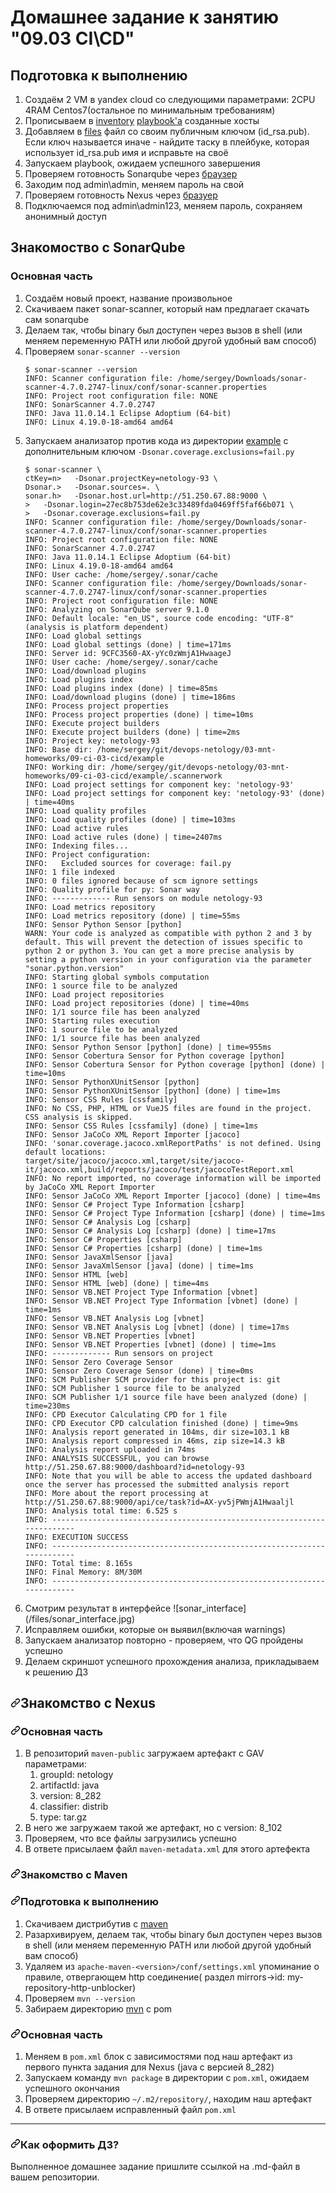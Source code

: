 <h1>Домашнее задание к занятию "09.03 CI\CD"</h1>
<h2>Подготовка к выполнению</h2>
<ol dir="auto">
<li>Создаём 2 VM в yandex cloud со следующими параметрами: 2CPU 4RAM Centos7(остальное по минимальным требованиям)</li>
<li>Прописываем в <a href="/netology-code/mnt-homeworks/blob/MNT-7/09-ci-03-cicd/infrastructure/inventory/cicd/hosts.yml">inventory</a> <a href="/netology-code/mnt-homeworks/blob/MNT-7/09-ci-03-cicd/infrastructure/site.yml">playbook'a</a> созданные хосты</li>
<li>Добавляем в <a href="/netology-code/mnt-homeworks/blob/MNT-7/09-ci-03-cicd/infrastructure/files">files</a> файл со своим публичным ключом (id_rsa.pub). Если ключ называется иначе - найдите таску в плейбуке, которая использует id_rsa.pub имя и исправьте на своё</li>
<li>Запускаем playbook, ожидаем успешного завершения</li>
<li>Проверяем готовность Sonarqube через <a href="http://localhost:9000" rel="nofollow">браузер</a></li>
<li>Заходим под admin\admin, меняем пароль на свой</li>
<li>Проверяем готовность Nexus через <a href="http://localhost:8081" rel="nofollow">бразуер</a></li>
<li>Подключаемся под admin\admin123, меняем пароль, сохраняем анонимный доступ</li>
</ol>
<h2>Знакомоство с SonarQube</h2>
<h3>Основная часть</h3>
<ol dir="auto">
<li>Создаём новый проект, название произвольное</li>
<li>Скачиваем пакет sonar-scanner, который нам предлагает скачать сам sonarqube</li>
<li>Делаем так, чтобы binary был доступен через вызов в shell (или меняем переменную PATH или любой другой удобный вам способ)</li>
<li>Проверяем <code>sonar-scanner --version</code>

```
$ sonar-scanner --version
INFO: Scanner configuration file: /home/sergey/Downloads/sonar-scanner-4.7.0.2747-linux/conf/sonar-scanner.properties
INFO: Project root configuration file: NONE
INFO: SonarScanner 4.7.0.2747
INFO: Java 11.0.14.1 Eclipse Adoptium (64-bit)
INFO: Linux 4.19.0-18-amd64 amd64
```
</li>
<li>Запускаем анализатор против кода из директории <a href="/netology-code/mnt-homeworks/blob/MNT-7/09-ci-03-cicd/example">example</a> с дополнительным ключом <code>-Dsonar.coverage.exclusions=fail.py</code>

```
$ sonar-scanner \
ctKey=n>   -Dsonar.projectKey=netology-93 \
Dsonar.>   -Dsonar.sources=. \
sonar.h>   -Dsonar.host.url=http://51.250.67.88:9000 \
>   -Dsonar.login=27ec8b753de62e3c33489fda0469ff5faf66b071 \
>   -Dsonar.coverage.exclusions=fail.py
INFO: Scanner configuration file: /home/sergey/Downloads/sonar-scanner-4.7.0.2747-linux/conf/sonar-scanner.properties
INFO: Project root configuration file: NONE
INFO: SonarScanner 4.7.0.2747
INFO: Java 11.0.14.1 Eclipse Adoptium (64-bit)
INFO: Linux 4.19.0-18-amd64 amd64
INFO: User cache: /home/sergey/.sonar/cache
INFO: Scanner configuration file: /home/sergey/Downloads/sonar-scanner-4.7.0.2747-linux/conf/sonar-scanner.properties
INFO: Project root configuration file: NONE
INFO: Analyzing on SonarQube server 9.1.0
INFO: Default locale: "en_US", source code encoding: "UTF-8" (analysis is platform dependent)
INFO: Load global settings
INFO: Load global settings (done) | time=171ms
INFO: Server id: 9CFC3560-AX-yYc0zWmjA1HwaageJ
INFO: User cache: /home/sergey/.sonar/cache
INFO: Load/download plugins
INFO: Load plugins index
INFO: Load plugins index (done) | time=85ms
INFO: Load/download plugins (done) | time=186ms
INFO: Process project properties
INFO: Process project properties (done) | time=10ms
INFO: Execute project builders
INFO: Execute project builders (done) | time=2ms
INFO: Project key: netology-93
INFO: Base dir: /home/sergey/git/devops-netology/03-mnt-homeworks/09-ci-03-cicd/example
INFO: Working dir: /home/sergey/git/devops-netology/03-mnt-homeworks/09-ci-03-cicd/example/.scannerwork
INFO: Load project settings for component key: 'netology-93'
INFO: Load project settings for component key: 'netology-93' (done) | time=40ms
INFO: Load quality profiles
INFO: Load quality profiles (done) | time=103ms
INFO: Load active rules
INFO: Load active rules (done) | time=2407ms
INFO: Indexing files...
INFO: Project configuration:
INFO:   Excluded sources for coverage: fail.py
INFO: 1 file indexed
INFO: 0 files ignored because of scm ignore settings
INFO: Quality profile for py: Sonar way
INFO: ------------- Run sensors on module netology-93
INFO: Load metrics repository
INFO: Load metrics repository (done) | time=55ms
INFO: Sensor Python Sensor [python]
WARN: Your code is analyzed as compatible with python 2 and 3 by default. This will prevent the detection of issues specific to python 2 or python 3. You can get a more precise analysis by setting a python version in your configuration via the parameter "sonar.python.version"
INFO: Starting global symbols computation
INFO: 1 source file to be analyzed
INFO: Load project repositories
INFO: Load project repositories (done) | time=40ms
INFO: 1/1 source file has been analyzed
INFO: Starting rules execution
INFO: 1 source file to be analyzed
INFO: 1/1 source file has been analyzed
INFO: Sensor Python Sensor [python] (done) | time=955ms
INFO: Sensor Cobertura Sensor for Python coverage [python]
INFO: Sensor Cobertura Sensor for Python coverage [python] (done) | time=10ms
INFO: Sensor PythonXUnitSensor [python]
INFO: Sensor PythonXUnitSensor [python] (done) | time=1ms
INFO: Sensor CSS Rules [cssfamily]
INFO: No CSS, PHP, HTML or VueJS files are found in the project. CSS analysis is skipped.
INFO: Sensor CSS Rules [cssfamily] (done) | time=1ms
INFO: Sensor JaCoCo XML Report Importer [jacoco]
INFO: 'sonar.coverage.jacoco.xmlReportPaths' is not defined. Using default locations: target/site/jacoco/jacoco.xml,target/site/jacoco-it/jacoco.xml,build/reports/jacoco/test/jacocoTestReport.xml
INFO: No report imported, no coverage information will be imported by JaCoCo XML Report Importer
INFO: Sensor JaCoCo XML Report Importer [jacoco] (done) | time=4ms
INFO: Sensor C# Project Type Information [csharp]
INFO: Sensor C# Project Type Information [csharp] (done) | time=1ms
INFO: Sensor C# Analysis Log [csharp]
INFO: Sensor C# Analysis Log [csharp] (done) | time=17ms
INFO: Sensor C# Properties [csharp]
INFO: Sensor C# Properties [csharp] (done) | time=1ms
INFO: Sensor JavaXmlSensor [java]
INFO: Sensor JavaXmlSensor [java] (done) | time=1ms
INFO: Sensor HTML [web]
INFO: Sensor HTML [web] (done) | time=4ms
INFO: Sensor VB.NET Project Type Information [vbnet]
INFO: Sensor VB.NET Project Type Information [vbnet] (done) | time=1ms
INFO: Sensor VB.NET Analysis Log [vbnet]
INFO: Sensor VB.NET Analysis Log [vbnet] (done) | time=17ms
INFO: Sensor VB.NET Properties [vbnet]
INFO: Sensor VB.NET Properties [vbnet] (done) | time=1ms
INFO: ------------- Run sensors on project
INFO: Sensor Zero Coverage Sensor
INFO: Sensor Zero Coverage Sensor (done) | time=0ms
INFO: SCM Publisher SCM provider for this project is: git
INFO: SCM Publisher 1 source file to be analyzed
INFO: SCM Publisher 1/1 source file have been analyzed (done) | time=230ms
INFO: CPD Executor Calculating CPD for 1 file
INFO: CPD Executor CPD calculation finished (done) | time=9ms
INFO: Analysis report generated in 104ms, dir size=103.1 kB
INFO: Analysis report compressed in 46ms, zip size=14.3 kB
INFO: Analysis report uploaded in 74ms
INFO: ANALYSIS SUCCESSFUL, you can browse http://51.250.67.88:9000/dashboard?id=netology-93
INFO: Note that you will be able to access the updated dashboard once the server has processed the submitted analysis report
INFO: More about the report processing at http://51.250.67.88:9000/api/ce/task?id=AX-yv5jPWmjA1Hwaaljl
INFO: Analysis total time: 6.525 s
INFO: ------------------------------------------------------------------------
INFO: EXECUTION SUCCESS
INFO: ------------------------------------------------------------------------
INFO: Total time: 8.165s
INFO: Final Memory: 8M/30M
INFO: ------------------------------------------------------------------------

```
</li>
<li>Смотрим результат в интерфейсе
![sonar_interface](/files/sonar_interface.jpg)
</li>

<li>Исправляем ошибки, которые он выявил(включая warnings)</li>
<li>Запускаем анализатор повторно - проверяем, что QG пройдены успешно</li>
<li>Делаем скриншот успешного прохождения анализа, прикладываем к решению ДЗ</li>
</ol>
<h2 dir="auto"><a id="user-content-знакомство-с-nexus" class="anchor" aria-hidden="true" href="#знакомство-с-nexus"><svg class="octicon octicon-link" viewBox="0 0 16 16" version="1.1" width="16" height="16" aria-hidden="true"><path fill-rule="evenodd" d="M7.775 3.275a.75.75 0 001.06 1.06l1.25-1.25a2 2 0 112.83 2.83l-2.5 2.5a2 2 0 01-2.83 0 .75.75 0 00-1.06 1.06 3.5 3.5 0 004.95 0l2.5-2.5a3.5 3.5 0 00-4.95-4.95l-1.25 1.25zm-4.69 9.64a2 2 0 010-2.83l2.5-2.5a2 2 0 012.83 0 .75.75 0 001.06-1.06 3.5 3.5 0 00-4.95 0l-2.5 2.5a3.5 3.5 0 004.95 4.95l1.25-1.25a.75.75 0 00-1.06-1.06l-1.25 1.25a2 2 0 01-2.83 0z"></path></svg></a>Знакомство с Nexus</h2>
<h3 dir="auto"><a id="user-content-основная-часть-1" class="anchor" aria-hidden="true" href="#основная-часть-1"><svg class="octicon octicon-link" viewBox="0 0 16 16" version="1.1" width="16" height="16" aria-hidden="true"><path fill-rule="evenodd" d="M7.775 3.275a.75.75 0 001.06 1.06l1.25-1.25a2 2 0 112.83 2.83l-2.5 2.5a2 2 0 01-2.83 0 .75.75 0 00-1.06 1.06 3.5 3.5 0 004.95 0l2.5-2.5a3.5 3.5 0 00-4.95-4.95l-1.25 1.25zm-4.69 9.64a2 2 0 010-2.83l2.5-2.5a2 2 0 012.83 0 .75.75 0 001.06-1.06 3.5 3.5 0 00-4.95 0l-2.5 2.5a3.5 3.5 0 004.95 4.95l1.25-1.25a.75.75 0 00-1.06-1.06l-1.25 1.25a2 2 0 01-2.83 0z"></path></svg></a>Основная часть</h3>
<ol dir="auto">
<li>В репозиторий <code>maven-public</code> загружаем артефакт с GAV параметрами:
<ol dir="auto">
<li>groupId: netology</li>
<li>artifactId: java</li>
<li>version: 8_282</li>
<li>classifier: distrib</li>
<li>type: tar.gz</li>
</ol>
</li>
<li>В него же загружаем такой же артефакт, но с version: 8_102</li>
<li>Проверяем, что все файлы загрузились успешно</li>
<li>В ответе присылаем файл <code>maven-metadata.xml</code> для этого артефекта</li>
</ol>
<h3 dir="auto"><a id="user-content-знакомство-с-maven" class="anchor" aria-hidden="true" href="#знакомство-с-maven"><svg class="octicon octicon-link" viewBox="0 0 16 16" version="1.1" width="16" height="16" aria-hidden="true"><path fill-rule="evenodd" d="M7.775 3.275a.75.75 0 001.06 1.06l1.25-1.25a2 2 0 112.83 2.83l-2.5 2.5a2 2 0 01-2.83 0 .75.75 0 00-1.06 1.06 3.5 3.5 0 004.95 0l2.5-2.5a3.5 3.5 0 00-4.95-4.95l-1.25 1.25zm-4.69 9.64a2 2 0 010-2.83l2.5-2.5a2 2 0 012.83 0 .75.75 0 001.06-1.06 3.5 3.5 0 00-4.95 0l-2.5 2.5a3.5 3.5 0 004.95 4.95l1.25-1.25a.75.75 0 00-1.06-1.06l-1.25 1.25a2 2 0 01-2.83 0z"></path></svg></a>Знакомство с Maven</h3>
<h3 dir="auto"><a id="user-content-подготовка-к-выполнению-1" class="anchor" aria-hidden="true" href="#подготовка-к-выполнению-1"><svg class="octicon octicon-link" viewBox="0 0 16 16" version="1.1" width="16" height="16" aria-hidden="true"><path fill-rule="evenodd" d="M7.775 3.275a.75.75 0 001.06 1.06l1.25-1.25a2 2 0 112.83 2.83l-2.5 2.5a2 2 0 01-2.83 0 .75.75 0 00-1.06 1.06 3.5 3.5 0 004.95 0l2.5-2.5a3.5 3.5 0 00-4.95-4.95l-1.25 1.25zm-4.69 9.64a2 2 0 010-2.83l2.5-2.5a2 2 0 012.83 0 .75.75 0 001.06-1.06 3.5 3.5 0 00-4.95 0l-2.5 2.5a3.5 3.5 0 004.95 4.95l1.25-1.25a.75.75 0 00-1.06-1.06l-1.25 1.25a2 2 0 01-2.83 0z"></path></svg></a>Подготовка к выполнению</h3>
<ol dir="auto">
<li>Скачиваем дистрибутив с <a href="https://maven.apache.org/download.cgi" rel="nofollow">maven</a></li>
<li>Разархивируем, делаем так, чтобы binary был доступен через вызов в shell (или меняем переменную PATH или любой другой удобный вам способ)</li>
<li>Удаляем из <code>apache-maven-&lt;version&gt;/conf/settings.xml</code> упоминание о правиле, отвергающем http соединение( раздел mirrors-&gt;id: my-repository-http-unblocker)</li>
<li>Проверяем <code>mvn --version</code></li>
<li>Забираем директорию <a href="/netology-code/mnt-homeworks/blob/MNT-7/09-ci-03-cicd/mvn">mvn</a> с pom</li>
</ol>
<h3 dir="auto"><a id="user-content-основная-часть-2" class="anchor" aria-hidden="true" href="#основная-часть-2"><svg class="octicon octicon-link" viewBox="0 0 16 16" version="1.1" width="16" height="16" aria-hidden="true"><path fill-rule="evenodd" d="M7.775 3.275a.75.75 0 001.06 1.06l1.25-1.25a2 2 0 112.83 2.83l-2.5 2.5a2 2 0 01-2.83 0 .75.75 0 00-1.06 1.06 3.5 3.5 0 004.95 0l2.5-2.5a3.5 3.5 0 00-4.95-4.95l-1.25 1.25zm-4.69 9.64a2 2 0 010-2.83l2.5-2.5a2 2 0 012.83 0 .75.75 0 001.06-1.06 3.5 3.5 0 00-4.95 0l-2.5 2.5a3.5 3.5 0 004.95 4.95l1.25-1.25a.75.75 0 00-1.06-1.06l-1.25 1.25a2 2 0 01-2.83 0z"></path></svg></a>Основная часть</h3>
<ol dir="auto">
<li>Меняем в <code>pom.xml</code> блок с зависимостями под наш артефакт из первого пункта задания для Nexus (java с версией 8_282)</li>
<li>Запускаем команду <code>mvn package</code> в директории с <code>pom.xml</code>, ожидаем успешного окончания</li>
<li>Проверяем директорию <code>~/.m2/repository/</code>, находим наш артефакт</li>
<li>В ответе присылаем исправленный файл <code>pom.xml</code></li>
</ol>
<hr>
<h3 dir="auto"><a id="user-content-как-оформить-дз" class="anchor" aria-hidden="true" href="#как-оформить-дз"><svg class="octicon octicon-link" viewBox="0 0 16 16" version="1.1" width="16" height="16" aria-hidden="true"><path fill-rule="evenodd" d="M7.775 3.275a.75.75 0 001.06 1.06l1.25-1.25a2 2 0 112.83 2.83l-2.5 2.5a2 2 0 01-2.83 0 .75.75 0 00-1.06 1.06 3.5 3.5 0 004.95 0l2.5-2.5a3.5 3.5 0 00-4.95-4.95l-1.25 1.25zm-4.69 9.64a2 2 0 010-2.83l2.5-2.5a2 2 0 012.83 0 .75.75 0 001.06-1.06 3.5 3.5 0 00-4.95 0l-2.5 2.5a3.5 3.5 0 004.95 4.95l1.25-1.25a.75.75 0 00-1.06-1.06l-1.25 1.25a2 2 0 01-2.83 0z"></path></svg></a>Как оформить ДЗ?</h3>
<p dir="auto">Выполненное домашнее задание пришлите ссылкой на .md-файл в вашем репозитории.</p>
